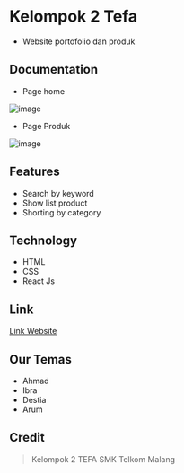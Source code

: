 # Kelompok 2 Tefa

- Website portofolio dan produk

## Documentation

- Page home

![image](https://user-images.githubusercontent.com/80156805/216799754-57ffe991-4434-4526-a843-eabaed1ac4a1.png)

- Page Produk

![image](https://user-images.githubusercontent.com/80156805/216799829-7343a2c6-b3ef-4a11-b317-3eec873043e0.png)


## Features

- Search by keyword
- Show list product
- Shorting by category

## Technology

- HTML
- CSS
- React Js

## Link

[Link Website](https://tefa-chapter-2.vercel.app/)


## Our Temas

- Ahmad
- Ibra 
- Destia 
- Arum 

## Credit

> Kelompok 2 TEFA SMK Telkom Malang
